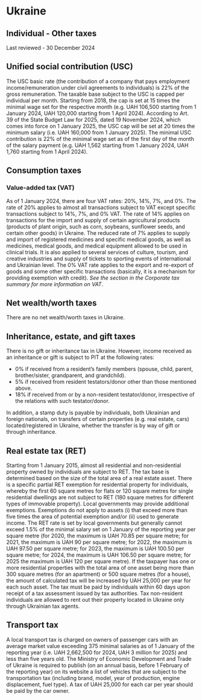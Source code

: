 # Ukraine
## Individual - Other taxes
Last reviewed - 30 December 2024
## Unified social contribution (USC)
The USC basic rate (the contribution of a company that pays employment income/remuneration under civil agreements to individuals) is 22% of the gross remuneration.
The taxable base subject to the USC is capped per individual per month. Starting from 2018, the cap is set at 15 times the minimal wage set for the respective month (e.g. UAH 106,500 starting from 1 January 2024, UAH 120,000 starting from 1 April 2024). 
According to Art. 39 of the State Budget Law for 2025, dated 19 November 2024, which comes into force on 1 January 2025, the USC cap will be set at 20 times the minimum salary (i.e. UAH 160,000 from 1 January 2025).
The minimal USC contribution is 22% of the minimal wage set as of the first day of the month of the salary payment (e.g. UAH 1,562 starting from 1 January 2024, UAH 1,760 starting from 1 April 2024).
## Consumption taxes
### Value-added tax (VAT)
As of 1 January 2024, there are four VAT rates: 20%, 14%, 7%, and 0%.
The rate of 20% applies to almost all transactions subject to VAT except specific transactions subject to 14%, 7%, and 0% VAT.
The rate of 14% applies on transactions for the import and supply of certain agricultural products (products of plant origin, such as corn, soybeans, sunflower seeds, and certain other goods) in Ukraine.
The reduced rate of 7% applies to supply and import of registered medicines and specific medical goods, as well as medicines, medical goods, and medical equipment allowed to be used in clinical trials. It is also applied to several services of culture, tourism, and creative industries and supply of tickets to sporting events of international and Ukrainian level.
The 0% VAT rate applies to the export and re-export of goods and some other specific transactions (basically, it is a mechanism for providing exemption with credit).
_See the section in the Corporate tax summary for more information on VAT_.
## Net wealth/worth taxes
There are no net wealth/worth taxes in Ukraine.
## Inheritance, estate, and gift taxes
There is no gift or inheritance tax in Ukraine. However, income received as an inheritance or gift is subject to PIT at the following rates:
  * 0% if received from a resident’s family members (spouse, child, parent, brother/sister, grandparent, and grandchild).
  * 5% if received from resident testators/donor other than those mentioned above.
  * 18% if received from or by a non-resident testator/donor, irrespective of the relations with such testator/donor.


In addition, a stamp duty is payable by individuals, both Ukrainian and foreign nationals, on transfers of certain properties (e.g. real estate, cars) located/registered in Ukraine, whether the transfer is by way of gift or through inheritance.
## Real estate tax (RET)
Starting from 1 January 2015, almost all residential and non-residential property owned by individuals are subject to RET.
The tax base is determined based on the size of the total area of a real estate asset. There is a specific partial RET exemption for residential property for individuals, whereby the first 60 square metres for flats or 120 square metres for single residential dwellings are not subject to RET (180 square metres for different types of immovable property). Local governments may provide additional exemptions. Exemptions do not apply to assets (i) that exceed more than five times the area of potential exemption and/or (ii) used to generate income.
The RET rate is set by local governments but generally cannot exceed 1.5% of the minimal salary set on 1 January of the reporting year per square metre (for 2020, the maximum is UAH 70.85 per square metre; for 2021, the maximum is UAH 90 per square metre; for 2022, the maximum is UAH 97.50 per square metre; for 2023, the maximum is UAH 100.50 per square metre; for 2024, the maximum is UAH 106.50 per square metre; for 2025 the maximum is UAH 120 per square metre).
If the taxpayer has one or more residential properties with the total area of one asset being more than 300 square metres (for an apartment) or 500 square metres (for a house), the amount of calculated tax will be increased by UAH 25,000 per year for each such asset.
The tax must be paid by individuals within 60 days upon receipt of a tax assessment issued by tax authorities.
Tax non-resident individuals are allowed to rent out their property located in Ukraine only through Ukrainian tax agents.
## Transport tax
A local transport tax is charged on owners of passenger cars with an average market value exceeding 375 minimal salaries as of 1 January of the reporting year (i.e. UAH 2,662,500 for 2024, UAH 3 million for 2025) and less than five years old.
The Ministry of Economic Development and Trade of Ukraine is required to publish (on an annual basis, before 1 February of the reporting year) on its website a list of vehicles that are subject to the transportation tax (including brand, model, year of production, engine displacement, fuel type).
A tax of UAH 25,000 for each car per year should be paid by the car owner.
